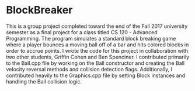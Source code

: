 # BlockBreaker

This is a group project completed toward the end of the Fall 2017 university semester as a final project for a class titled CS 120 -
Advanced Programming. The program simulates a standard block breaking game where a player bounces a moving ball off of a bar and hits
colored blocks in order to accrue points. I wrote the code for this project in collaboration with two other students, Griffin Cohen and
Ben Spenciner. I contributed primarily to the Ball.cpp file by working on the Ball constructor and creating the Ball velocity reversal
methods and collision detection flags. Additionally, I contributed heavily to the Graphics.cpp file by setting Block instances and handling
the Ball collision logic.
